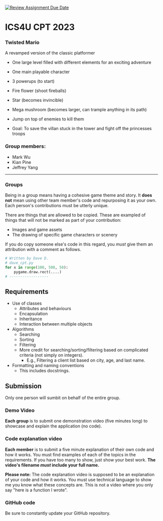 [![Review Assignment Due Date](https://classroom.github.com/assets/deadline-readme-button-24ddc0f5d75046c5622901739e7c5dd533143b0c8e959d652212380cedb1ea36.svg)](https://classroom.github.com/a/MgrkrxDB)
# ICS4U CPT 2023

### Twisted Mario
A revamped version of the classic platformer 

- One large level filled with different elements for an exciting adventure
- One main playable character 
- 3 powerups (to start)
- Fire flower (shoot fireballs)
- Star (becomes invincible)
- Mega mushroom (becomes larger, can trample anything in its path)
- Jump on top of enemies to kill them 

- Goal: To save the villan stuck in the tower and fight off the princesses troops

### Group members:
- Mark Wu 
- Kian Pine
- Jeffrey Yang

---

### Groups

Being in a group means having a cohesive game theme and story. It **does not** mean using other team member's code and repurposing it as your own. Each person's contributions must be utterly unique.

There are things that are allowed to be copied. These are exampled of things that will not be marked as part of your contribution:
- Images and game assets
- The drawing of specific game characters or scenery

If you do copy someone else's code in this regard, you *must* give them an attribution with a comment as follows.

```python
# Written by Dave D.
# dave_cpt.py
for x in range(100, 500, 50):
    pygame.draw.rect(....)
# ------------------
```

## Requirements
- Use of classes
    - Attributes and behaviours
    - Encapsulation
    - Inheritance
    - Interaction between multiple objects
- Algorithms
    - Searching
    - Sorting
    - Filtering
    - More credit for searching/sorting/filtering based on complicated criteria (not simply on integers).
        - E.g., Filtering a client list based on city, age, and last name.
- Formatting and naming conventions
    - This includes docstrings.

## Submission
Only one person will sumbit on behalf of the entire group.

### Demo Video
**Each group** is to submit one demonstration video (five minutes long) to showcase and explain the application (no code).

### Code explanation video
**Each member** is to submit a five minute explanation of their own code and how it works. You must find examples of each of the topics in the requirements. If you have too many to show, just show your best work. **The video's filename *must* include your full name.**

**Please note:** The code explanation video is supposed to be an explanation of your code and how it works. You must use technical language to show me you know what these concepts are. This is not a video where you only say "here is a function I wrote".

### GitHub code
Be sure to constantly update your GitHub repository.
